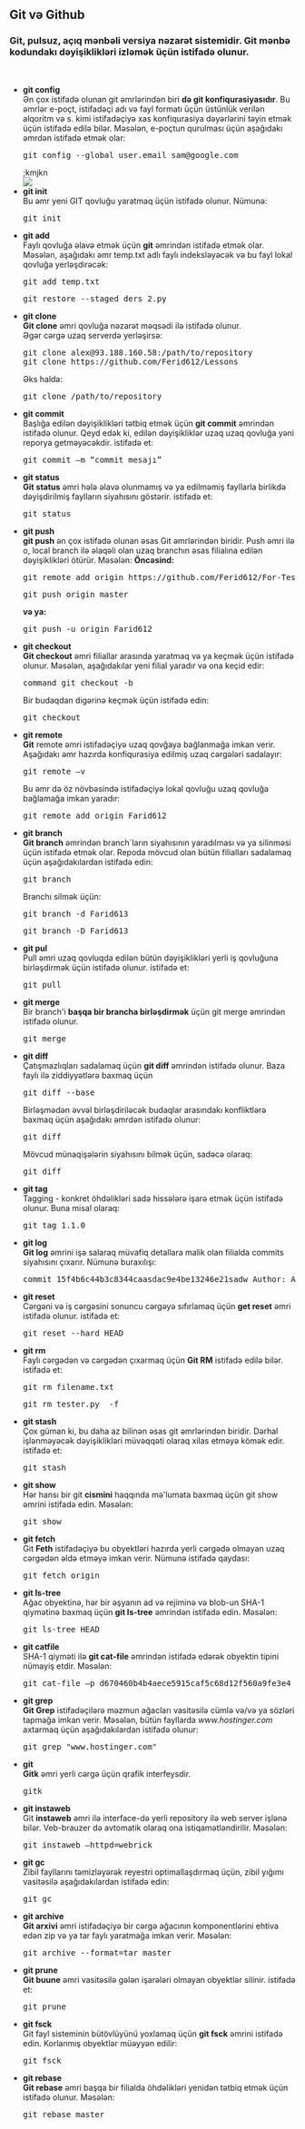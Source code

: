 <h2> Git və Github</h2>
<h3> 
Git, pulsuz, açıq mənbəli versiya nəzarət sistemidir. Git mənbə kodundakı dəyişiklikləri izləmək üçün istifadə olunur. 
</h3>
<br>

<ul len="7268">
    <li len="387">
        <strong len="10" lang="az" style="">git config</strong>
        <br len="0" /><font
            ><font lang="az" style=""
                >Ən çox istifadə olunan git əmrlərindən biri
                <strong len="10">də git konfiqurasiyasıdır</strong>. Bu əmrlər
                e-poçt, istifadəçi adı və fayl formatı üçün üstünlük verilən
                alqoritm və s. kimi istifadəçiyə xas konfiqurasiya dəyərlərini
                təyin etmək üçün istifadə edilə bilər. </font
            ><font lang="az" style=""
                >Məsələn, e-poçtun qurulması üçün aşağıdakı əmrdən istifadə
                etmək olar:
            </font></font
        >
        <pre class="" len="45">
git config --global user.email sam@google.com</pre
        >;kmjkn
    </li>
    <img src="/Pictures/Git dersleri.png">
    <li len="122">
        <strong len="8" lang="az" style="">git init</strong><br len="0" /><font
            ><font lang="az" style=""
                >Bu əmr yeni GIT qovluğu yaratmaq üçün istifadə olunur. </font
            ><font lang="az" style="">Nümunə: </font></font
        >
        <pre class="" len="8">git init</pre>
    </li>
    <li len="237">
        <strong len="7" lang="az" style="">git add</strong><br len="0" /><font
            ><font lang="az" style=""
                >Faylı qovluğa əlavə etmək üçün
                <strong len="7">git</strong> əmrindən istifadə etmək olar. </font
            ><font lang="az" style=""
                >Məsələn, aşağıdakı əmr temp.txt adlı faylı indeksləyəcək və bu
                fayl lokal qovluğa yerləşdirəcək:
            </font></font
        >
        <pre class="" len="16">git add temp.txt</pre>
        <pre class="" len="16">git restore --staged ders_2.py</pre>
    </li>
    <li len="384">
        <strong len="10" lang="az" style="">git clone</strong
        ><br len="0" /><font lang="az" style=""
            ><strong len="9">Git clone</strong> əmri qovluğa nəzarət məqsədi ilə
            istifadə olunur.</font
        ><br len="0" /><font lang="az" style=""
            >Əgər cərgə uzaq serverdə yerləşirsə:
        </font>
<pre class="" len="48">
git clone alex@93.188.160.58:/path/to/repository
git clone https://github.com/Ferid612/Lessons
</pre
        >
        <p len="85" lang="az" style="">
            Əks halda:
        </p>
        <pre class="" len="29">git clone /path/to/repository</pre>
    </li>
    <li len="266">
        <strong len="10" lang="az" style="">git commit</strong
        ><br len="0" /><font
            ><font lang="az" style=""
                >Başlığa edilən dəyişiklikləri tətbiq etmək üçün
                <strong len="10">git commit</strong> əmrindən istifadə olunur. </font
            ><font lang="az" style=""
                >Qeyd edək ki, edilən dəyişikliklər uzaq uzaq qovluğa yəni reporya getməyəcəkdir. </font
            ><font lang="az">istifadə et: </font></font
        >
        <pre class="" len="42">git commit –m “commit mesajı”</pre>
    </li>
    <li len="214">
        <strong len="10" lang="az" style="">git status</strong><br len="0" /><font
            ><font lang="az" style=""
                ><strong len="10">Git status</strong> əmri hələ əlavə olunmamış
                və ya edilməmiş fayllarla birlikdə dəyişdirilmiş faylların
                siyahısını göstərir. </font
            ><font lang="az">istifadə et: </font></font
        >
        <pre class="" len="10">git status</pre>
    </li>
    <li len="269">
        <strong len="8" lang="az">git push</strong><br len="0" /><font
            ><font lang="az" style=""
                ><strong len="8">git push</strong> ən çox istifadə olunan əsas
                Git əmrlərindən biridir. </font
            ><font lang="az"
                >Push əmri ilə o, local branch ilə əlaqəli olan uzaq branchın 
                əsas filialına edilən dəyişiklikləri ötürür. </font
            ><font lang="az">Məsələn: </font></font
        >
        <strong>Öncəsind:</strong>
        <pre>git remote add origin https://github.com/Ferid612/For-Testing.git </pre>
        <pre class="" len="22">git push origin master</pre>
        <strong>və ya:</strong>
        <pre class="" len="22">git push -u origin Farid612</pre>
    </li>
    <li len="321">
        <strong len="12" lang="az">git checkout</strong><br len="0" /><font
            ><font lang="az"
                ><strong len="12">Git checkout</strong> əmri filiallar arasında
                yaratmaq və ya keçmək üçün istifadə olunur. </font
            ><font lang="az"
                >Məsələn, aşağıdakılar yeni filial yaradır və ona keçid edir:
            </font></font
        >
        <pre class="" len="23">command git checkout -b</pre>
        <p len="46" lang="az" style="">
            Bir budaqdan digərinə keçmək üçün istifadə edin:
        </p>
        <pre class="" len="12">git checkout</pre>
    </li>
    <li len="339">
        <strong len="10" lang="az">git remote</strong><br len="0" /><font
            ><font lang="az"
                ><strong len="10">Git</strong> remote əmri istifadəçiyə uzaq
                qovğaya bağlanmağa imkan verir. </font
            ><font lang="az"
                >Aşağıdakı əmr hazırda konfiqurasiya edilmiş uzaq cərgələri
                sadalayır:
            </font></font
        >
        <pre class="" len="13">git remote –v</pre>
        <p len="73" lang="az" style="">
            Bu əmr də öz növbəsində istifadəçiyə lokal qovluğu uzaq qovluğa
            bağlamağa imkan yaradır:
        </p>
        <pre class="" len="21">git remote add origin Farid612</pre>
    </li>
    <li len="292">
        <strong len="10" lang="az" style="">git branch</strong><br len="0" /><font
            ><font lang="az" style=""
                ><strong len="10">Git branch</strong> əmrindən branch`ların
                siyahısının yaradılması və ya silinməsi üçün istifadə etmək
                olar. </font
            ><font lang="az" style=""
                >Repoda mövcud olan bütün filialları sadalamaq üçün
                aşağıdakılardan istifadə edin:
            </font></font
        >
        <pre class="" len="10">git branch</pre>
        <p len="21" lang="az" style="">Branchı silmək üçün:</p>
        <pre class="" len="13">git branch -d Farid613</pre>
        <pre class="" len="13">git branch -D Farid613</pre>
    </li>
    <li len="174">
        <strong len="8" lang="az" style="">git pul</strong><br len="0" /><font
            ><font lang="az" style=""
                >Pull əmri uzaq qovluqda edilən bütün dəyişiklikləri yerli iş
                qovluğuna birləşdirmək üçün istifadə olunur. </font
            ><font lang="az" style="">istifadə et: </font></font
        >
        <pre class="" len="8">git pull</pre>
    </li>
    <li len="156">
        <strong len="9" lang="az">git merge</strong><br len="0" /><font
            ><font lang="az"
                >Bir branch'i
                <strong len="9">başqa bir brancha birləşdirmək</strong> üçün git merge
                əmrindən istifadə olunur. </font
            ><font lang="az"> </font></font
        >
        <pre class="" len="9">git merge</pre>
    </li>
    <li len="405">
        <strong len="8" lang="az" style="">git diff</strong><br len="0" /><font
            ><font lang="az"
                >Çatışmazlıqları sadalamaq üçün
                <strong len="8">git diff</strong> əmrindən istifadə olunur. </font
            ><font lang="az"
                >Baza faylı ilə ziddiyyətlərə baxmaq üçün
            </font></font
        >
        <pre class="" len="15">git diff --base</pre>
        <p len="109" lang="az">
            Birləşmədən əvvəl birləşdiriləcək budaqlar arasındakı konfliktlərə
            baxmaq üçün aşağıdakı əmrdən istifadə olunur:
        </p>
        <pre class="" len="8">git diff</pre>
        <p len="43" lang="az">
            Mövcud münaqişələrin siyahısını bilmək üçün, sadəcə olaraq:
        </p>
        <pre class="" len="8">git diff</pre>
    </li>
    <li len="155">
        <strong len="7" lang="az">git tag</strong><br len="0" /><font
            ><font lang="az"
                >Tagging - konkret öhdəlikləri sadə hissələrə işarə etmək üçün
                istifadə olunur. </font
            ><font lang="az">Buna misal olaraq: </font></font
        >
        <pre class="" len="13">git tag 1.1.0</pre>
    </li>
    <li len="295">
        <strong len="7" lang="az">git log</strong><br len="0" /><font
            ><font lang="az"
                ><strong len="7">Git log</strong> əmrini işə salaraq müvafiq
                detallara malik olan filialda commits siyahısını çıxarır. </font
            ><font lang="az">Nümunə buraxılışı: </font></font
        >
        <pre class="" len="106">
commit 15f4b6c44b3c8344caasdac9e4be13246e21sadw Author: Alex Hunter  Date:   Mon Oct 1 12:56:29 2016 -0600</pre
        >
    </li>
    <li len="196">
        <strong len="9" lang="az">git reset</strong><br len="0" /><font
            ><font lang="az" style=""
                >Cərgəni və iş cərgəsini sonuncu cərgəyə sıfırlamaq üçün
                <strong len="9">get reset</strong> əmri istifadə olunur. </font
            ><font lang="az">istifadə et: </font></font
        >
        <pre class="" len="21">git reset --hard HEAD</pre>
    </li>
    <li len="175">
        <strong len="6" lang="az">git rm</strong><br len="0" /><font
            ><font lang="az"
                >Faylı cərgədən və cərgədən çıxarmaq üçün
                <strong len="6">Git RM</strong> istifadə edilə bilər. </font
            ><font lang="az">istifadə et: </font></font
        >
        <pre class="" len="19">git rm filename.txt</pre>
        <pre class="" len="19">git rm tester.py  -f</pre>
    </li>
    <li len="205">
        <strong len="9" lang="az">git stash</strong><br len="0" /><font
            ><font lang="az"
                >Çox güman ki, bu daha az bilinən əsas git əmrlərindən biridir. </font
            ><font lang="az"
                >Dərhal işlənməyəcək dəyişiklikləri müvəqqəti olaraq xilas
                etməyə kömək edir. </font
            ><font lang="az">istifadə et: </font></font
        >
        <pre class="" len="9">git stash</pre>
    </li>
    <li len="170">
        <strong len="8" lang="az">git show</strong><br len="0" /><font
            ><font lang="az"
                >Hər hansı bir git <strong len="8">cismini</strong> haqqında
                mə'lumata baxmaq üçün git show əmrini istifadə edin. </font
            ><font lang="az">Məsələn: </font></font
        >
        <pre class="" len="8">git show</pre>
    </li>
    <li len="219">
        <strong len="9" lang="az" style="">git fetch</strong><br len="0" /><font
            ><font lang="az" style=""
                >Git <strong len="9">Feth</strong> istifadəçiyə bu obyektləri
                hazırda yerli cərgədə olmayan uzaq cərgədən əldə etməyə imkan
                verir. </font
            ><font lang="az">Nümunə istifadə qaydası: </font></font
        >
        <pre class="" len="16">git fetch origin</pre>
    </li>
    <li len="225">
        <strong len="11" lang="az">git Is-tree</strong><br len="0" /><font
            ><font lang="az"
                >Ağac obyektinə, hər bir əşyanın ad və rejiminə və blob-un SHA-1
                qiymətinə baxmaq üçün
                <strong len="11">git ls-tree</strong> əmrindən istifadə edin. </font
            ><font lang="az">Məsələn: </font></font
        >
        <pre class="" len="16">git ls-tree HEAD</pre>
    </li>
    <li len="220">
        <strong len="11" lang="az">git catfile</strong><br len="0" /><font
            ><font lang="az"
                >SHA-1 qiyməti ilə
                <strong len="12">git cat-file</strong> əmrindən istifadə edərək
                obyektin tipini nümayiş etdir. </font
            ><font lang="az">Məsələn: </font></font
        >
        <pre class="" len="56">
git cat-file –p d670460b4b4aece5915caf5c68d12f560a9fe3e4</pre
        >
    </li>
    <li len="271">
        <strong len="8" lang="az">git grep</strong><br len="0" /><font
            ><font lang="az"
                ><strong len="8">Git Grep</strong> istifadəçilərə məzmun
                ağacları vasitəsilə cümlə və/və ya sözləri tapmağa imkan verir. </font
            ><font lang="az"
                >Məsələn, bütün fayllarda
                <em len="17">www.hostinger.com</em> axtarmaq üçün
                aşağıdakılardan istifadə olunur:
            </font></font
        >
        <pre class="" len="28">git grep "www.hostinger.com"</pre>
    </li>
    <li len="121">
        <strong len="4" lang="az">git</strong><br len="0" /><font lang="az"
            ><strong len="4">Gitk</strong> əmri yerli cərgə üçün qrafik
            interfeysdir.
        </font>
        <pre class="" len="4">gitk</pre>
    </li>
    <li len="252">
        <strong len="12" lang="az">git instaweb</strong><br len="0" /><font
            ><font lang="az"
                >Git <strong len="12">instaweb</strong> əmri ilə interface-də
                yerli repository ilə web server işlənə bilər. </font
            ><font lang="az"
                >Veb-brauzer də avtomatik olaraq ona istiqamətləndirilir. </font
            ><font lang="az">Məsələn: </font></font
        >
        <pre class="" len="27">git instaweb –httpd=webrick</pre>
    </li>
    <li len="156">
        <strong len="6" lang="az">git gc</strong><br len="0" /><font lang="az"
            >Zibil fayllarını təmizləyərək reyestri optimallaşdırmaq üçün, zibil
            yığımı vasitəsilə aşağıdakılardan istifadə edin:
        </font>
        <pre class="" len="6">git gc</pre>
    </li>
    <li len="237">
        <strong len="11" lang="az">git archive</strong><br len="0" /><font
            ><font lang="az"
                ><strong len="11">Git arxivi</strong> əmri istifadəçiyə bir
                cərgə ağacının komponentlərini ehtiva edən zip və ya tar faylı
                yaratmağa imkan verir. </font
            ><font lang="az">Məsələn: </font></font
        >
        <pre class="" len="31">git archive --format=tar master</pre>
    </li>
    <li len="172">
        <strong len="9" lang="az">git prune</strong><br len="0" /><font
            ><font lang="az"
                ><strong len="9">Git buune</strong> əmri vasitəsilə gələn
                işarələri olmayan obyektlər silinir. </font
            ><font lang="az">istifadə et: </font></font
        >
        <pre class="" len="9">git prune</pre>
    </li>
    <li len="182">
        <strong len="8" lang="az">git fsck</strong><br len="0" /><font
            ><font lang="az"
                >Git fayl sisteminin bütövlüyünü yoxlamaq üçün
                <strong len="8">git fsck</strong> əmrini istifadə edin. </font
            ><font lang="az">Korlanmış obyektlər müəyyən edilir: </font></font
        >
        <pre class="" len="8">git fsck</pre>
    </li>
    <li len="181">
        <strong len="10" lang="az">git rebase</strong><br len="0" /><font
            ><font lang="az"
                ><strong len="10">Git rebase</strong> əmri başqa bir filialda
                öhdəlikləri yenidən tətbiq etmək üçün istifadə olunur. </font
            ><font lang="az">Məsələn: </font></font
        >
        <pre class="" len="17">git rebase master</pre>
    </li>
</ul>
